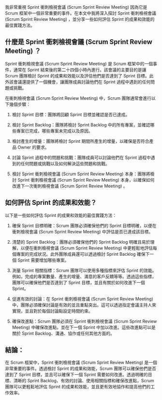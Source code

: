 我非常重視 Sprint 衝刺檢視會議 (Scrum Sprint Review Meeting) 因為它是 Scrum 框架中一個非常重要的事件。在本文中我將深入探討 Sprint 衝刺檢視會議 (Scrum Sprint Review Meeting) ，並分享一些如何評估 Sprint 的成果和效能的最佳實踐方法。

## 什麼是 Sprint 衝刺檢視會議 (Scrum Sprint Review Meeting) ？

Sprint 衝刺檢視會議 (Scrum Sprint Review Meeting) 是 Scrum 框架中的一個事件，通常在 Sprint 結束後的第二十四個小時內進行。該會議的主要目的是讓 Scrum 團隊檢討 Sprint 的成果和效能以及評估他們是否達到了 Sprint 目標。此外該會議還提供了一個機會，讓團隊成員討論他們在 Sprint 過程中遇到的任何問題或挑戰。

在衝刺檢視會議 (Scrum Sprint Review Meeting) 中，Scrum 團隊通常會進行以下幾個步驟：

1.  檢討 Sprint 目標：團隊將回顧 Sprint 目標並確認是否已達成。

2.  檢討 Sprint Backlog：團隊將檢討 Sprint Backlog 中的所有專案，並確認哪些專案已完成，哪些專案未完成以及原因。

3.  檢討產生的增量：團隊將檢討 Sprint 期間所產生的增量，以確保是否符合產品 Owner 的要求。

4.  討論 Sprint 過程中的問題和挑戰：團隊成員可以討論他們在 Sprint 過程中遇到的任何問題或挑戰以及如何解決這些問題和挑戰。

5.  檢討 Sprint 衝刺檢視會議 (Scrum Sprint Review Meeting) 本身：團隊將檢討 Sprint 衝刺檢視會議 (Scrum Sprint Review Meeting) 本身，以確保如何改進下一次衝刺檢視會議 (Scrum Sprint Review Meeting) 。

## 如何評估 Sprint 的成果和效能？

以下是一些如何評估 Sprint 的成果和效能的最佳實踐方法：

1.  確保 Sprint 目標明確：Scrum 團隊必須確保他們的 Sprint 目標明確，以便在衝刺檢視會議 (Scrum Sprint Review Meeting) 中評估是否已達成該目標。

2.  清楚的 Sprint Backlog：團隊必須確保他們的 Sprint Backlog 明確且易於理解，以便在衝刺檢視會議 (Scrum Sprint Review Meeting) 中更輕鬆地評估每個專案的完成狀況。此外團隊成員還可以透過檢討 Sprint Backlog 確保下一個 Sprint 需要增加哪些專案。

3.  測量 Sprint 相關指標：Scrum 團隊可以使用多種指標來評估 Sprint 的效能。例如，完成的專案數量、產生的增量、滿意的客戶反饋等等。透過這些指標，團隊可以確保他們是否達到了 Sprint 目標，並且有關於如何改進下一個 Sprint。

4.  促進有效的討論：在 Sprint 衝刺檢視會議 (Scrum Sprint Review Meeting) 中，團隊必須確保討論是有效的並且重點突出。這可以透過指定會議主持人來實現，並且對於每個討論點設定時間約束。

5.  確保改進點：Scrum 團隊必須在 Sprint 衝刺檢視會議 (Scrum Sprint Review Meeting) 中確保改進點，並在下一個 Sprint 中加以改進。這些改進點可以是關於 Sprint Backlog、溝通、協作或任何其他方面的。

## 結論：

在 Scrum 框架中，Sprint 衝刺檢視會議 (Scrum Sprint Review Meeting) 是一個非常重要的事件。透過檢討 Sprint 的成果和效能，Scrum 團隊可以確保他們是否達到了 Sprint 目標，並且可以確保下一個 Sprint 需要如何改進。透過明確的目標、清晰的 Sprint Backlog、有效的討論、使用相關指標和確保改進點，Scrum 團隊可以更輕鬆地評估 Sprint 的成果和效能，並且更有效地協作和提高他們的工作效率。